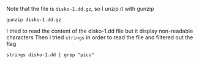 Note that the file is `disko-1.dd.gz`, so I unzip it with gunzip
```
gunzip disko-1.dd.gz
```
I tried to read the content of the disko-1.dd file but it display non-readable characters
Then I tried `strings` in order to read the file and filtered out the flag
```
strings disko-1.dd | grep "pico"
```

